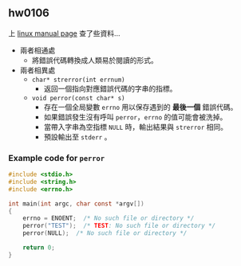 hw0106
------
上 [linux manual page] 查了些資料…

* 兩者相通處
    - 將錯誤代碼轉換成人類易於閱讀的形式。
* 兩者相異處
    - `char* strerror(int errnum)` 
        + 返回一個指向對應錯誤代碼的字串的指標。
    - `void perror(const char* s)`
        + 存在一個全局變數 `errno` 用以保存遇到的 **最後一個** 錯誤代碼。
        + 如果錯誤發生沒有呼叫 `perror`，`errno` 的值可能會被洗掉。
        + 當帶入字串為空指標 `NULL` 時，輸出結果與 `strerror` 相同。
        + 預設輸出至 `stderr` 。

### Example code for `perror`

```c
#include <stdio.h>
#include <string.h>
#include <errno.h>

int main(int argc, char const *argv[])
{
    errno = ENOENT;  /* No such file or directory */
    perror("TEST");  /* TEST: No such file or directory */
    perror(NULL);  /* No such file or directory */

    return 0;
}

```

[linux manual page]: https://linux.die.net/man/
